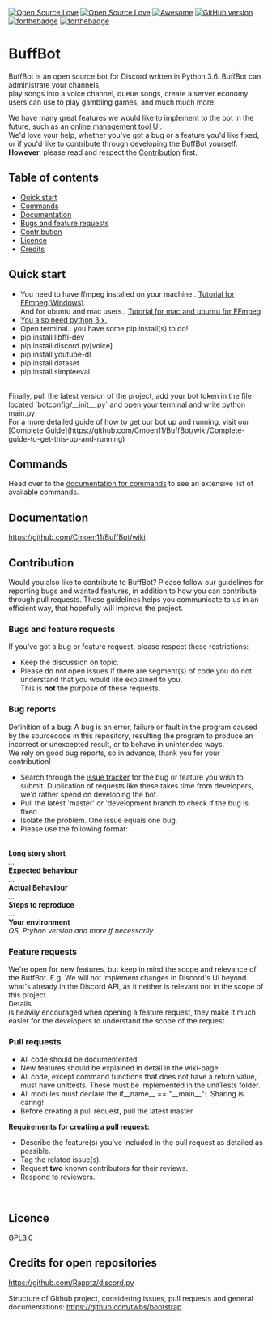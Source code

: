 <!-- [![Coverage Status](https://coveralls.io/repos/github/Cmoen11/BuffBot/badge.svg?branch=master)](https://coveralls.io/github/Cmoen11/BuffBot?branch=master) -->
[![Open Source Love](https://badges.frapsoft.com/os/v1/open-source.svg?v=102)](https://github.com/Cmoen11/BuffBot/)
[![Open Source Love](https://badges.frapsoft.com/os/gpl/gpl.svg?v=102)](https://github.com/Cmoen11/BuffBot/blob/master/LICENSE)
[![Awesome](https://cdn.rawgit.com/sindresorhus/awesome/d7305f38d29fed78fa85652e3a63e154dd8e8829/media/badge.svg)](https://github.com/Cmoen11/BuffBot/)
[![GitHub version](https://badge.fury.io/gh/cmoen11%2Fbuffbot.svg)](https://badge.fury.io/gh/cmoen11%2Fbuffbot)
[![forthebadge](http://forthebadge.com/images/badges/for-you.svg)](http://forthebadge.com)
[![forthebadge](http://forthebadge.com/images/badges/made-with-python.svg)](http://forthebadge.com)
# BuffBot

BuffBot is an open source bot for Discord written in Python 3.6. BuffBot can administrate your channels, <br>
play songs into a voice channel, queue songs, create a server economy users can use to play gambling games, and much much more! <br>

We have many great features we would like to implement to the bot in the future, such as an [online management tool UI](https://github.com/Cmoen11/BuffBot/issues/56).   
We'd love your help, whether you've got a bug or a feature you'd like fixed, or if you'd like to contribute through developing the BuffBot yourself. <br>
<b>However</b>, please read and respect the [Contribution](#contribution) first.
## Table of contents

* [Quick start](#quick-start)
* [Commands](#commands)
* [Documentation](#documentation)
* [Bugs and feature requests](#bugs-and-feature-requests)
* [Contribution](#contribution)
* [Licence](#licence)
* [Credits](#credits-for-open-repositories)


## Quick start
- You need to have ffmpeg installed on your machine.. [Tutorial for FFmpeg(Windows)](http://www.hongkiat.com/blog/ffmpeg-guide/). <br> And for ubuntu and mac users.. [Tutorial for mac and ubuntu for FFmpeg ](https://medium.com/portfolio-of-bilash/install-ffmpeg-on-ubuntu-mac-os-98588f3251d7)
- [You also need python 3.x.](https://www.python.org/downloads/)
- Open terminal.. you have some pip install(s) to do!
- pip install libffi-dev
- pip install discord.py[voice]
- pip install youtube-dl
- pip install dataset
- pip install simpleeval
<br>
Finally, pull the latest version of the project, add your bot token in the file located `botconfig/__init__.py` and open your terminal and write python main.py<br>
For a more detailed guide of how to get our bot up and running, visit our [Complete Guide](https://github.com/Cmoen11/BuffBot/wiki/Complete-guide-to-get-this-up-and-running)

## Commands
Head over to the [documentation for commands](https://github.com/Cmoen11/BuffBot/wiki/Commands) to see an extensive list of available commands.


## Documentation
https://github.com/Cmoen11/BuffBot/wiki 


## Contribution
Would you also like to contribute to BuffBot? Please follow our guidelines for reporting bugs and wanted features, in addition to
how you can contribute through pull requests.
These guidelines helps you communicate to us in an efficient way, that hopefully will improve the project.
<br>
### Bugs and feature requests
If you've got a bug or feature request, please respect these restrictions:
* Keep the discussion on topic.
* Please do not open issues if there are segment(s) of code you do not understand that you would like explained to you. <br> 
This is <b>not</b> the purpose of these requests. 


### Bug reports
Definition of a bug: A bug is an error, failure or fault in the program caused by the sourcecode in this repository, resulting the program to produce an incorrect or unexcepted result, or to behave in unintended ways.
<br> We rely on good bug reports, so in advance, thank you for your contribution!
* Search through the [issue tracker](https://github.com/Cmoen11/BuffBot/issues) for the bug or feature you wish to submit. Duplication of requests like these takes time from developers, we'd rather spend on developing the bot.
* Pull the latest 'master' or 'development branch to check if the bug is fixed.
* Isolate the problem. One issue equals one bug.
* Please use the following format:
<br>
<b> Long story short </b>
<br>
<i> ... </i>
<br>
<b> Expected behaviour </b>
<br>
<i> ... </i>
<br>
<b> Actual Behaviour </b>
<br>
<i> ... </i>
<br>
<b> Steps to reproduce </b>
<br>
<i> ... </i>
<br>
<b> Your environment </b>
<br>
<i> OS, Ptyhon version and more if necessarily </i>

### Feature requests
We're open for new features, but keep in mind the scope and relevance of the BuffBot. E.g. We will not implement changes in Discord's UI beyond what's already in the Discord API, as it neither is relevant nor in the scope of this project.
<br>Details<br> is heavily encouraged when opening a feature request, they make it much easier for the developers to understand the scope of the request.


### Pull requests
<ul>
<li> All code should be documentented </li>
<li> New features should be explained in detail in the wiki-page</li>
<li> All code, except command functions that does not have a return value, must have unittests. These must be implemented in the unitTests folder. </li>
<li> All modules must declare the if__name__ == "__main__":. Sharing is caring!  </li>
<li> Before creating a pull request, pull the latest master</li>
</ul>
<b>Requirements for creating a pull request:</b> <br>
<ul>
<li> Describe the feature(s) you've included in the pull request as detailed as possible. </li>
<li> Tag the related issue(s). </li>
<li> Request <b>two</b> known contributors for their reviews. </li>
<li> Respond to reviewers. </li>
</ul>
<br>


## Licence
[GPL3.0](https://github.com/Cmoen11/BuffBot/blob/master/LICENSE)


## Credits for open repositories
https://github.com/Rapptz/discord.py

Structure of Github project, considering issues, pull requests and general documentations: https://github.com/twbs/bootstrap
